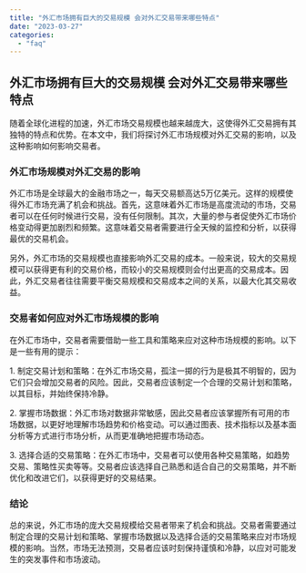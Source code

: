 ```yaml
---
title: "外汇市场拥有巨大的交易规模 会对外汇交易带来哪些特点"
date: "2023-03-27"
categories: 
  - "faq"
---
```


## 外汇市场拥有巨大的交易规模 会对外汇交易带来哪些特点

随着全球化进程的加速，外汇市场交易规模也越来越庞大，这使得外汇交易拥有其独特的特点和优势。在本文中，我们将探讨外汇市场规模对外汇交易的影响，以及这种影响如何影响交易者。

### 外汇市场规模对外汇交易的影响

外汇市场是全球最大的金融市场之一，每天交易额高达5万亿美元。这样的规模使得外汇市场充满了机会和挑战。首先，这意味着外汇市场是高度流动的市场，交易者可以在任何时候进行交易，没有任何限制。其次，大量的参与者促使外汇市场价格变动得更加剧烈和频繁。这意味着交易者需要进行全天候的监控和分析，以获得最优的交易机会。

另外，外汇市场的交易规模也直接影响外汇交易的成本。一般来说，较大的交易规模可以获得更有利的交易价格，而较小的交易规模则会付出更高的交易成本。因此，外汇交易者往往需要平衡交易规模和交易成本之间的关系，以最大化其交易收益。

### 交易者如何应对外汇市场规模的影响

在外汇市场中，交易者需要借助一些工具和策略来应对这种市场规模的影响。以下是一些有用的提示：

1\. 制定交易计划和策略：在外汇市场交易，孤注一掷的行为是极其不明智的，因为它们只会增加交易者的风险。因此，交易者应该制定一个合理的交易计划和策略，以其目标，并始终保持冷静。

2\. 掌握市场数据：外汇市场对数据非常敏感，因此交易者应该掌握所有可用的市场数据，以更好地理解市场趋势和价格变动。可以通过图表、技术指标以及基本面分析等方式进行市场分析，从而更准确地把握市场动态。

3\. 选择合适的交易策略：在外汇市场中，交易者可以使用各种交易策略，如趋势交易、策略性买卖等等。交易者应该选择自己熟悉和适合自己的交易策略，并不断优化和改进它们，以获得更好的交易结果。

### 结论

总的来说，外汇市场的庞大交易规模给交易者带来了机会和挑战。交易者需要通过制定合理的交易计划和策略、掌握市场数据以及选择合适的交易策略来应对市场规模的影响。当然，市场无法预测，交易者应该时刻保持谨慎和冷静，以应对可能发生的突发事件和市场波动。
